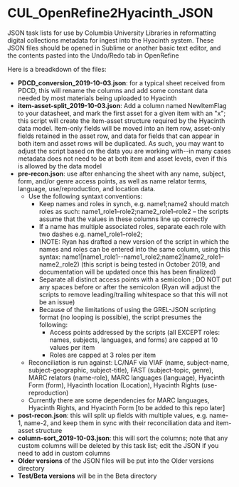 # CUL_OpenRefine2Hyacinth_JSON
JSON task lists for use by Columbia University Libraries in reformatting digital collections metadata for ingest into the Hyacinth system.
These JSON files should be opened in Sublime or another basic text editor, and the contents pasted into the Undo/Redo tab in OpenRefine

Here is a breadkdown of the files:
- **PDCD_conversion_2019-10-03.json**: for a typical sheet received from PDCD, this will rename the columns and add some constant data needed by most materials being uploaded to Hyacinth
- **item-asset-split_2019-10-03.json**: Add a column named NewItemFlag to your datasheet, and mark the first asset for a given item with an "x"; this script will create the item-asset structure required by the Hyacinth data model.  Item-only fields will be moved into an item row, asset-only fields retained in the asset row, and data for fields that can appear in both item and asset rows will be duplicated.  As such, you may want to adjust the script based on the data you are working with--in many cases metadata does not need to be at both item and asset levels, even if this is allowed by the data model
- **pre-recon.json**: use after enhancing the sheet with any name, subject, form, and/or genre access points, as well as name relator terms, language, use/reproduction, and location data.
  - Use the following syntaxt conventions: 
    - Keep names and roles in synch, e.g. name1;name2  should match roles as such: name1_role1–role2;name2_role1–role2 – the scripts assume that the values in these columns line up correctly
    - If a name has multiple associated roles, separate each role with two dashes e.g. name1_role1–role2;
    - (NOTE: Ryan has drafted a new version of the script in which the names and roles can be entered into the same column, using this syntax: name1|name1_role1--name1_role2;name2|name2_role1–name2_role2) (this script is being tested in October 2019, and documentation will be updated once this has been finalized)
    - Separate all distinct access points with a semicolon ;  DO NOT put any spaces before or after the semicolon (Ryan will adjust the scripts to remove leading/trailing whitespace so that this will not be an issue)
    - Because of the limitations of using the GREL-JSON scripting format (no looping is possible), the script presumes the following:
      - Access points addressed by the scripts (all EXCEPT roles: names, subjects, languages, and forms) are capped at 10 values per item
      - Roles are capped at 3 roles per item
  - Reconciliation is run against: LC/NAF via VIAF (name, subject-name, subject-geographic, subject-title), FAST (subject-topic, genre), MARC relators (name-role), MARC languages (language), Hyacinth Form (form), Hyacinth location (Location), Hyacinth Rights (use-reproduction)
  - Currently there are some dependencies for MARC languages, Hyacinth Rights, and Hyacinth Form [to be added to this repo later]
- **post-recon.json**: this will split up fields with multiple values, e.g. name-1, name-2, and keep them in sync with their reconciliation data and item-asset structure
- **column-sort_2019-10-03.json**: this will sort the columns; note that any custom columns will be deleted by this task list; edit the JSON if you need to add in custom columns
- **Older versions** of the JSON files will be put into the Older versions directory
- **Test/Beta versions** will be in the Beta directory

